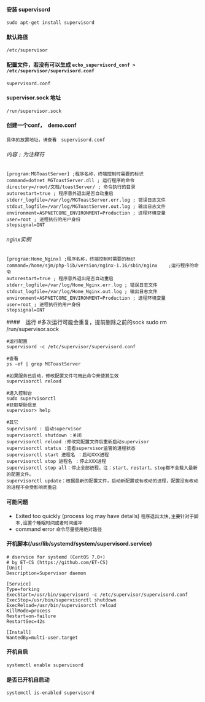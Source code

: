 #### 安装 supervisord
    sudo apt-get install supervisord

#### 默认路径
    /etc/supervisor
    
#### 配置文件，若没有可以生成 `echo_supervisord_conf > /etc/supervisor/supervisord.conf ` 
    supervisord.conf   

#### supervisor.sock 地址
    /run/supervisor.sock
    
#### 创建一个conf，　demo.conf
    具体的放置地址，请查看　supervisord.conf
###### 内容 `;` 为注释符
```
[program:MGToastServer] ;程序名称，终端控制时需要的标识
command=dotnet MGToastServer.dll ; 运行程序的命令
directory=/root/文档/toastServer/ ; 命令执行的目录
autorestart=true ; 程序意外退出是否自动重启
stderr_logfile=/var/log/MGToastServer.err.log ; 错误日志文件
stdout_logfile=/var/log/MGToastServer.out.log ; 输出日志文件
environment=ASPNETCORE_ENVIRONMENT=Production ; 进程环境变量
user=root ; 进程执行的用户身份
stopsignal=INT
```

###### nginx实例
```
[program:Home_Nginx] ;程序名称，终端控制时需要的标识
command=/home/sjm/php-lib/version/nginx-1.16/sbin/nginx    ;运行程序的命令
autorestart=true ; 程序意外退出是否自动重启
stderr_logfile=/var/log/Home_Nginx.err.log ; 错误日志文件
stdout_logfile=/var/log/Home_Nginx.out.log ; 输出日志文件
environment=ASPNETCORE_ENVIRONMENT=Production ; 进程环境变量
user=root ; 进程执行的用户身份
stopsignal=INT
```        

####　运行
    #多次运行可能会重复，提前删除之前的sock
    sudo rm /run/supervisor.sock 
    
    #运行配置
    supervisord -c /etc/supervisor/supervisord.conf
    
    #查看
    ps -ef | grep MGToastServer
    
    #如果服务已启动，修改配置文件可用此命令来使其生效
    supervisorctl reload
    
    #进入控制台
    sudo supervisorctl
    #获取帮助信息
    supervisor> help
    
    #其它
    supervisord : 启动supervisor
    supervisorctl shutdown :关闭
    supervisorctl reload :修改完配置文件后重新启动supervisor
    supervisorctl status :查看supervisor监管的进程状态
    supervisorctl start 进程名 ：启动XXX进程
    supervisorctl stop 进程名 ：停止XXX进程
    supervisorctl stop all：停止全部进程，注：start、restart、stop都不会载入最新的配置文件。
    supervisorctl update：根据最新的配置文件，启动新配置或有改动的进程，配置没有改动的进程不会受影响而重启

#### 可能问题
* Exited too quickly (process log may have details) `程序退出太快,主要针对于脚本,设置个睡眠时间或者时间缓冲`
* command error `命令尽量使用绝对路径`
    
#### 开机脚本(/usr/lib/systemd/system/supervisord.service)
```
# dservice for systemd (CentOS 7.0+)
# by ET-CS (https://github.com/ET-CS)
[Unit]
Description=Supervisor daemon

[Service]
Type=forking
ExecStart=/usr/bin/supervisord -c /etc/supervisor/supervisord.conf
ExecStop=/usr/bin/supervisorctl shutdown
ExecReload=/usr/bin/supervisorctl reload
KillMode=process
Restart=on-failure
RestartSec=42s

[Install]
WantedBy=multi-user.target

```    

#### 开机自启
    systemctl enable supervisord

#### 是否已开机自启动
    systemctl is-enabled supervisord

